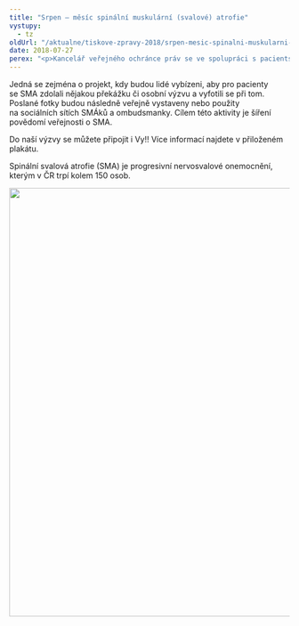 ```yaml
---
title: "Srpen – měsíc spinální muskulární (svalové) atrofie"
vystupy:
  - tz
oldUrl: "/aktualne/tiskove-zpravy-2018/srpen-mesic-spinalni-muskularni-svalove-atrofie-1"
date: 2018-07-27
perex: "<p>Kancelář veřejného ochránce práv se ve spolupráci s pacientskou organizací SMÁci, z. s., (www.smaci.cz) zapojí  v měsíci srpnu do aktivit na podporu osob se spinální svalovou atrofií (SMA).</p>"
---
```


<!-- imported from the old website -->

<p>Jedná se zejména o projekt, kdy budou lidé vybízeni, aby pro pacienty se SMA zdolali nějakou překážku či osobní výzvu a vyfotili se při tom. Poslané fotky budou následně veřejně vystaveny nebo použity na sociálních sítích SMÁků a ombudsmanky. Cílem této aktivity je šíření povědomí veřejnosti o SMA. </p> <p>Do naší výzvy se můžete připojit i Vy!! Více informací najdete v přiloženém plakátu.</p><p> Spinální svalová atrofie (SMA) je progresivní nervosvalové onemocnění, kterým v ČR trpí kolem 150 osob.</p><p><img src="/uploads-import/uploads/RTEmagicC_Smaci_01.jpg.jpg" width="632" height="770" alt="" /></p>

